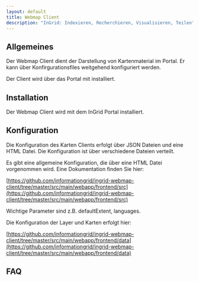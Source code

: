 ```yaml
---
layout: default
title: Webmap Client
description: "InGrid: Indexieren, Recherchieren, Visualisieren, Teilen"
---
```


## Allgemeines

Der Webmap Client dient der Darstellung von Kartenmaterial im Portal. Er kann über Konfirgurationsfiles weitgehend konfiguriert werden.

Der Client wird über das Portal mit installiert.



## Installation

Der Webmap Client wird mit dem InGrid Portal installiert.


## Konfiguration


Die Konfiguration des Karten Clients erfolgt über JSON Dateien und eine
HTML Datei. Die Konfiguration ist über verschiedene Dateien verteilt.

Es gibt eine allgemeine Konfiguration, die über eine HTML Datei
vorgenommen wird. Eine Dokumentation finden Sie hier:

[https://github.com/informationgrid/ingrid-webmap-client/tree/master/src/main/webapp/frontend/src](https://github.com/informationgrid/ingrid-webmap-client/tree/master/src/main/webapp/frontend/src)

Wichtige Parameter sind z.B. defaultExtent, languages.

Die Konfiguration der Layer und Karten erfolgt hier:

[https://github.com/informationgrid/ingrid-webmap-client/tree/master/src/main/webapp/frontend/data](https://github.com/informationgrid/ingrid-webmap-client/tree/master/src/main/webapp/frontend/data)





## FAQ


